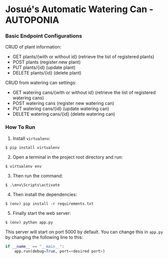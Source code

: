 # Josué's Automatic Watering Can - AUTOPONIA

### Basic Endpoint Configurations
CRUD of plant information:
- GET plants/{with or without id} (retrieve the list of registered plants)
- POST plants (register new plant)
- PUT plants/{id} (update plant)
- DELETE plants/{id} (delete plant)

CRUD from watering can settings:
- GET watering cans/{with or without id} (retrieve the list of registered watering cans)
- POST watering cans (register new watering can)
- PUT watering cans/{id} (update watering can)
- DELETE watering cans/{id} (delete watering can)

### How To Run
1. Install `virtualenv`:
```
$ pip install virtualenv
```

2. Open a terminal in the project root directory and run:
```
$ virtualenv env
```

3. Then run the command:
```
$ .\env\Scripts\activate
```

4. Then install the dependencies:
```
$ (env) pip install -r requirements.txt
```

5. Finally start the web server:
```
$ (env) python app.py
```

This server will start on port 5000 by default. You can change this in `app.py` by changing the following line to this:

```python
if __name__ == "__main__":
    app.run(debug=True, port=<desired port>)
```
